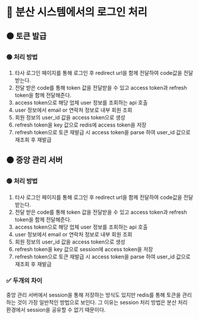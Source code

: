 # 🔴 분산 시스템에서의 로그인 처리

## 🟠 토큰 발급

### 🟢 처리 방법

1. 타사 로그인 페이지를 통해 로그인 후 redirect url을 함께 전달하여 code값을 전달 받는다.
2. 전달 받은 code를 통해 token 값을 전달받을 수 있고 access token과 refresh token을 함께 전달해준다.
3. access token으로 해당 업체 user 정보를 조회하는 api 호출
4. user 정보에서 email or 연락처 정보로 내부 회원 조회
5. 회원 정보의 user_id 값을 access token으로 생성
6. refresh token을 key 값으로 redis에 access token을 저장
7. refresh token으로 토큰 재발급 시 access token을 parse 하여 user_id 값으로 재조회 후 재발급

## 🟠 중앙 관리 서버

### 🟢 처리 방법

1. 타사 로그인 페이지를 통해 로그인 후 redirect url을 함께 전달하여 code값을 전달 받는다.
2. 전달 받은 code를 통해 token 값을 전달받을 수 있고 access token과 refresh token을 함께 전달해준다.
3. access token으로 해당 업체 user 정보를 조회하는 api 호출
4. user 정보에서 email or 연락처 정보로 내부 회원 조회
5. 회원 정보의 user_id 값을 access token으로 생성
6. refresh token을 key 값으로 session에 access token을 저장
7. refresh token으로 토큰 재발급 시 access token을 parse 하여 user_id 값으로 재조회 후 재발급

### ✅ 두개의 차이

중앙 관리 서버에서 session을 통해 저장하는 방식도 있지만 redis를 통해 토큰을 관리하는 것이 가장 일반적인 방법으로 보인다. 그 이유는 session 처리 방법은 분산 처리 환경에서 session을 공유할 수 없기 때문이다.